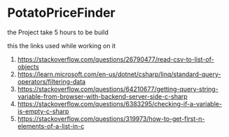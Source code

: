 # PotatoPriceFinder

the Project take 5 hours to be build 

this the links used while working on it 

1. https://stackoverflow.com/questions/26790477/read-csv-to-list-of-objects
2. https://learn.microsoft.com/en-us/dotnet/csharp/linq/standard-query-operators/filtering-data
1. https://stackoverflow.com/questions/64210677/getting-query-string-variable-from-browser-with-backend-server-side-c-sharp
1. https://stackoverflow.com/questions/6383295/checking-if-a-variable-is-empty-c-sharp
1. https://stackoverflow.com/questions/319973/how-to-get-first-n-elements-of-a-list-in-c